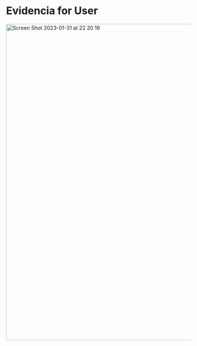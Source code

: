 # Evidencia for User

<img width="861" alt="Screen Shot 2023-01-31 at 22 20 16" src="https://user-images.githubusercontent.com/25912510/215938049-1d80f8b1-c580-4b47-afe3-4bc83f7bc37d.png">
